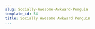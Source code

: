 ```yaml
---
slug: Socially-Awesome-Awkward-Penguin
template_id: 54
title: Socially Awesome Awkward Penguin
...
```

